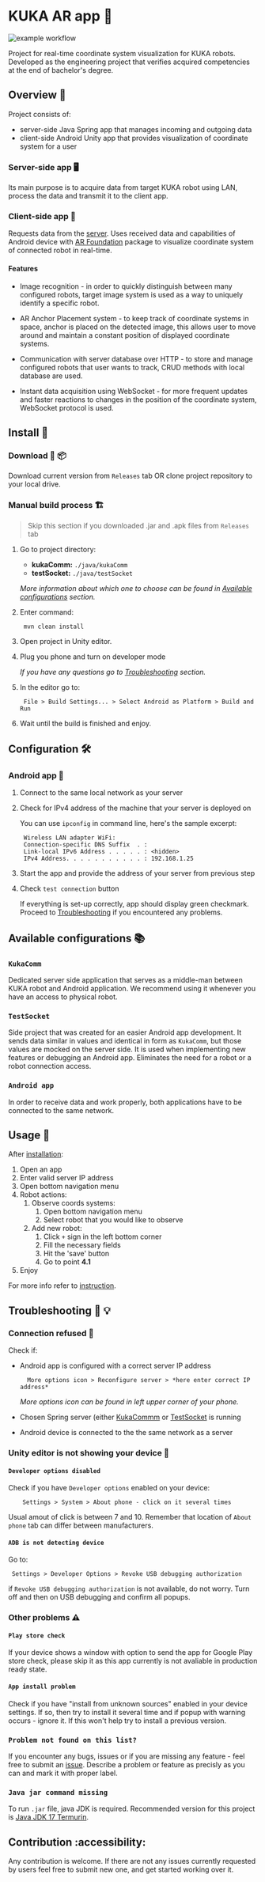 
# KUKA AR app 🦾
![example workflow](https://github.com/xalpol12/kuka-ar-all/actions/workflows/main.yml/badge.svg)

Project for real-time coordinate system visualization for KUKA robots. Developed as the engineering project that verifies acquired competencies at the end of bachelor's degree.

## Overview 🔎

Project consists of:
- server-side Java Spring app that manages incoming and outgoing data
- client-side Android Unity app that provides visualization of coordinate system for a user

### Server-side app 🖥️

Its main purpose is to acquire data from target KUKA robot using LAN, process the data and transmit it to the client app. 
<!-- @Przemko that's the place where you can provide more info about the Java side of the project -->

### Client-side app 📱

Requests data from the [server](#server-side-app). Uses received data and capabilities of Android device with [AR Foundation](https://developers.google.com/ar/develop/unity-arf/getting-started-ar-foundation) package to visualize coordinate system of connected robot in real-time.

#### Features

- Image recognition - in order to quickly distinguish between many configured robots, target image system is used as a way to uniquely identify a specific robot.

- AR Anchor Placement system - to keep track of coordinate systems in space, anchor is placed on the detected image, this allows user to move around and maintain a constant position of displayed coordinate systems.

- Communication with server database over HTTP - to store and manage configured robots that user wants to track, CRUD methods with local database are used.

- Instant data acquisition using WebSocket - for more frequent updates and faster reactions to changes in the position of the coordinate system, WebSocket protocol is used.

## Install 🔄

### Download 🚚 📦 
Download current version from `Releases` tab OR clone project repository to your local drive.

### Manual build process 🏗️

> Skip this section if you downloaded .jar and .apk files from `Releases` tab

1. Go to project directory:
    - **kukaComm:** `./java/kukaComm`
    - **testSocket:** `./java/testSocket`

    *More information about which one to choose can be found in [_Available configurations_](#avaliable-configurations-📚) section.*

2. Enter command:

        mvn clean install

3. Open project in Unity editor.

4. Plug you phone and turn on developer mode 

    *If you have any questions go to [Troubleshooting](#troubleshooting) section.*

5. In the editor go to:

        File > Build Settings... > Select Android as Platform > Build and Run

6. Wait until the build is finished and enjoy.

## Configuration 🛠️

<!-- @Przemko that's the place where you can describe steps required to set-up connection between Kuka robot and Java server-->

### Android app 📱
1. Connect to the same local network as your server
2. Check for IPv4 address of the machine that your server is deployed on  
   
   You can use `ipconfig` in command line, here's the sample excerpt:

        Wireless LAN adapter WiFi:
        Connection-specific DNS Suffix  . :
        Link-local IPv6 Address . . . . . : <hidden>
        IPv4 Address. . . . . . . . . . . : 192.168.1.25


3. Start the app and provide the address of your server from previous step
4. Check `test connection` button 

   If everything is set-up correctly, app should display green checkmark. Proceed to [Troubleshooting](#troubleshooting-🐛-💡) if you encountered any problems.

## Available configurations 📚 

### `KukaComm` 
Dedicated server side application that serves as a middle-man between KUKA robot and Android application. We recommend using it whenever you have an access to physical robot.

### `TestSocket`
Side project that was created for an easier Android app development. It sends data similar in values and identical in form as `KukaComm`, but those values are mocked on the server side. It is used when implementing new features or debugging an Android app. Eliminates the need for a robot or a robot connection access.

### `Android app`
In order to receive data and work properly, both applications have to be connected to the same network.

## Usage 🎯
After [installation](#install):
1. Open an app
2. Enter valid server IP address
3. Open bottom navigation menu
4. Robot actions:
    1. Observe coords systems:
        1. Open bottom navigation menu
        2. Select robot that you would like to observe
    2. Add new robot:
        1. Click `+` sign in the left bottom corner
        2. Fill the necessary fields
        3. Hit the 'save' button
        4. Go to point **4.1**
6. Enjoy

For more info refer to [instruction](https://github.com/xalpol12/kuka-ar-all/documenatation/XYZ.pdf).

## Troubleshooting 🐛 💡 

### Connection refused 📶 
Check if: 
- Android app is configured with a correct server IP address 

        More options icon > Reconfigure server > *here enter correct IP address*

    *More options icon can be found in left upper corner of your phone.*
- Chosen Spring server (either [KukaCommm](#kukacomm) or [TestSocket](#testsocket) is running 
- Android device is connected to the the same network as a server

### Unity editor is not showing your device 📴 
#### `Developer options disabled`
Check if you have `Developer options` enabled on your device:

        Settings > System > About phone - click on it several times

Usual amout of click is between 7 and 10. Remember that location of `About phone` tab can differ between manufacturers.

#### `ADB is not detecting device`
Go to:

     Settings > Developer Options > Revoke USB debugging authorization

if `Revoke USB debugging authorization` is not available, do not worry.
Turn off and then on USB debugging and confirm all popups.

### Other problems ⚠️ 
#### `Play store check`
If your device shows a window with option to send the app for Google Play store check, please skip it as this app currently is not avaliable in production ready state.

#### `App install problem`
Check if you have "install from unknown sources" enabled in your device settings. If so, then try to install it several time and if popup with warning occurs - ignore it. If this won't help try to install a previous version.

### `Problem not found on this list?`
If you encounter any bugs, issues or if you are missing any feature - feel free to submit an [issue](https://github.com/xalpol12/kuka-ar-all/issues). Describe a problem or feature as precisly as you can and mark it with proper label.

### `Java jar command missing`
To run `.jar` file, java JDK is required. Recommended version for this project is [Java JDK 17 Termurin](https://www.oracle.com/pl/java/technologies/downloads/#java17).

## Contribution :accessibility: 
Any contribution is welcome. If there are not any issues currently requested by users feel free to submit new one, and get started working over it.
